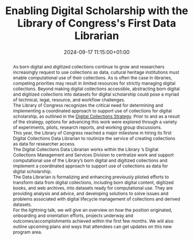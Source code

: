 ---
abstract: "As born digital and digitized collections continue to grow and researchers
  increasingly request to use collections as data, cultural heritage institutions
  must enable computational use of their collections. As is often the case in libraries,
  competing priorities may result in limited resources for strictly managing digital
  collections. Beyond making digital collections accessible, abstracting born digital
  and digitized collections into datasets for digital scholarship could pose a myriad
  of technical, legal, resource, and workflow challenges.   \n\nThe Library of Congress
  recognizes the critical need for determining and implementing a coordinated approach
  to support use of collections for digital scholarship, as outlined in the [Digital
  Collections Strategy][1]. Prior to and as a result of the strategy, options for
  advancing this work were explored through a variety of experiments, pilots, research
  reports, and working group discussions. \n\nThis year, the Library of Congress reached
  a major milestone in hiring its first Digital Collections Data Librarian to routinize
  the service of creating collections as data for researcher access.   \n\nThe Digital
  Collections Data Librarian works within the Library ’s Digital Collections Management
  and Services Division to centralize work and support computational use of the Library’s
  born digital and digitized collections and implement a coordinated approach to support
  use of collections as data for digital scholarship. \n\nThe Data Librarian is formalizing
  and enhancing previously piloted efforts to transform data from digital collections,
  including born digital content, digitized books, and web archives, into datasets
  ready for computational use. They are providing analysis and advice, and developing
  solutions to solve issues and problems associated with digital lifecycle management
  of collections and derived datasets.  \n\nFor the lightning talk, we will give an
  overview on how the position originated, onboarding and orientation efforts, projects
  underway and outcomes/accomplishments achieved within the first few months. We will
  also outline upcoming plans and ways that attendees can get updates on this new
  program area.  \n\n\n\n  [1]: https://blogs.loc.gov/thesignal/2021/12/library-of-congress-digital-collections-strategy-published/"
creators:
- Camille Salas
date: 2024-09-17 11:15:00+01:00
document_url: https://zenodo.org/records/13652332/download/pdf
grand_parent: iPRES
institutions: []
keywords:
- governance, resourcing, and management for dp
- from document to data
landing_page_url: https://zenodo.org/records/13652332
language: eng
layout: publication
license: Creative Commons Attribution Share-Alike 4.0 (CC-BY-SA-4.0)
notes_url: https://docs.google.com/document/d/1q7uNrEVGePdeRV2G9qDrO4AfNgIr2YY_xpKU99e61Yo/edit#heading=h.aar4tupij1po
parent: iPRES 2024
publication_type: lightning talk
size: null
slides_url: https://zenodo.org/records/13652332
source_name: iPRES
stream_url: https://www.archief.vlaanderen.be/archief/records/dossiers/5acb210228ce4315ae650812d056a482329eb83ed2dc42398a51505dc153be81/documents/33b18535dd5843ffb8f79c836fadf7895bec43f73c7f4e4682ff38249050ad85
title: Enabling Digital Scholarship with the Library of Congress's First Data Librarian
year: 2024
---